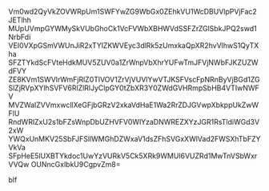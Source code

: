 Vm0wd2QyVkZOVWRpUm1SWFYwZG9WbGx0ZEhkVU1WcDBUVlpPVjFac2JETlhh
MUpUVmpGYWMySkVUbGhoCk1VcFVWbXBHWVdSSFZrZGlSbkJPQ2swd1NrbFdi
VEI0VXpGSmVWUnJiR2xTYlZKWVEyc3dlRk5zUmxkaQpXR2hvVlhwS1QyTXha
SFZTYkdScFVteHdkMUV5ZUV0a1ZrWnpVbXhrYUFwTmJFVjNWbFJKZUZWdFVY
ZE8KVm1SWVlrWmFjRlZ0TlVOV1ZrVjVUVlYwVTJKSFVscFpNRnByVjBGd1ZG
SlZjRVpXYlhSVFV6RlZlRlJyClpGY0tZbXR3Y0ZWdGVHRmpSbHB4VTIwNWFV
MVZWalZVVmxwcllXeGFjbGRzV2xkaVdHaE1Wa2RrZDJGVwpXbkppUkZwWFlU
RndWRlZxU2s1bFZsWnpDbUZHVFV0WlYzaDNWREZXYzJGR1RsTldiWGd3V2xW
YWQxUnMKV25SbFJFSllWMGhDZWxaV1dsZFhSVGxXWlVad2FWSXhTbFZYVkVa
SFpHeE5lUXBTYkdoc1UwYzVURkV5Ck5XRk9WMUl6VUZRd1MwTnVSbWxrVVQw
OUNncGxlbkU9CgpvZm8=

blf